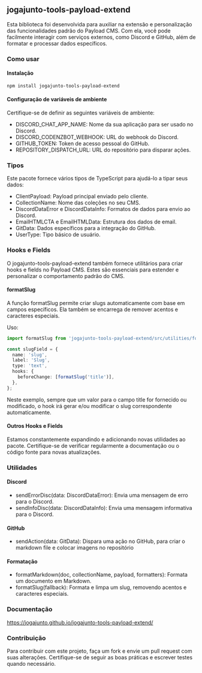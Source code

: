 ## jogajunto-tools-payload-extend

Esta biblioteca foi desenvolvida para auxiliar na extensão e personalização das funcionalidades padrão do Payload CMS. Com ela, você pode facilmente interagir com serviços externos, como Discord e GitHub, além de formatar e processar dados específicos.

### Como usar

#### Instalação

```bash
npm install jogajunto-tools-payload-extend
```

#### Configuração de variáveis de ambiente

Certifique-se de definir as seguintes variáveis de ambiente:

- DISCORD_CHAT_APP_NAME: Nome da sua aplicação para ser usado no Discord.
- DISCORD_CODENZBOT_WEBHOOK: URL do webhook do Discord.
- GITHUB_TOKEN: Token de acesso pessoal do GitHub.
- REPOSITORY_DISPATCH_URL: URL do repositório para disparar ações.

### Tipos

Este pacote fornece vários tipos de TypeScript para ajudá-lo a tipar seus dados:

- ClientPayload: Payload principal enviado pelo cliente.
- CollectionName: Nome das coleções no seu CMS.
- DiscordDataError e DiscordDataInfo: Formatos de dados para envio ao Discord.
- EmailHTMLCTA e EmailHTMLData: Estrutura dos dados de email.
- GitData: Dados específicos para a integração do GitHub.
- UserType: Tipo básico de usuário.

### Hooks e Fields

O jogajunto-tools-payload-extend também fornece utilitários para criar hooks e fields no Payload CMS. Estes são essenciais para estender e personalizar o comportamento padrão do CMS.

#### formatSlug

A função formatSlug permite criar slugs automaticamente com base em campos específicos. Ela também se encarrega de remover acentos e caracteres especiais.

Uso:

```typescript
import formatSlug from 'jogajunto-tools-payload-extend/src/utilities/formatSlug';

const slugField = {
  name: 'slug',
  label: 'Slug',
  type: 'text',
  hooks: {
    beforeChange: [formatSlug('title')],
  },
};
```

Neste exemplo, sempre que um valor para o campo title for fornecido ou modificado, o hook irá gerar e/ou modificar o slug correspondente automaticamente.

#### Outros Hooks e Fields

Estamos constantemente expandindo e adicionando novas utilidades ao pacote. Certifique-se de verificar regularmente a documentação ou o código fonte para novas atualizações.

### Utilidades

#### Discord

- sendErrorDisc(data: DiscordDataError): Envia uma mensagem de erro para o Discord.
- sendInfoDisc(data: DiscordDataInfo): Envia uma mensagem informativa para o Discord.

#### GitHub

- sendAction(data: GitData): Dispara uma ação no GitHub, para criar o markdown file e colocar imagens no repositório

#### Formatação

- formatMarkdown(doc, collectionName, payload, formatters): Formata um documento em Markdown.
- formatSlug(fallback): Formata e limpa um slug, removendo acentos e caracteres especiais.

### Documentação

https://jogajunto.github.io/jogajunto-tools-payload-extend/

### Contribuição

Para contribuir com este projeto, faça um fork e envie um pull request com suas alterações. Certifique-se de seguir as boas práticas e escrever testes quando necessário.
